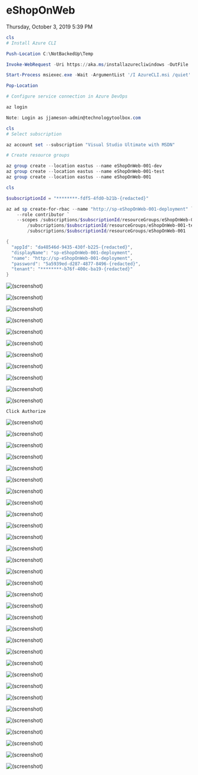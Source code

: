 ﻿# eShopOnWeb

Thursday, October 3, 2019
5:39 PM

```PowerShell
cls
# Install Azure CLI

Push-Location C:\NotBackedUp\Temp

Invoke-WebRequest -Uri https://aka.ms/installazurecliwindows -OutFile .\AzureCLI.msi

Start-Process msiexec.exe -Wait -ArgumentList '/I AzureCLI.msi /quiet'

Pop-Location

# Configure service connection in Azure DevOps

az login

Note: Login as jjameson-admin@technologytoolbox.com
```

```PowerShell
cls
# Select subscription

az account set --subscription "Visual Studio Ultimate with MSDN"

# Create resource groups

az group create --location eastus --name eShopOnWeb-001-dev
az group create --location eastus --name eShopOnWeb-001-test
az group create --location eastus --name eShopOnWeb-001
```

```PowerShell
cls

$subscriptionId = "********-fdf5-4fd0-b21b-{redacted}"

az ad sp create-for-rbac --name "http://sp-eShopOnWeb-001-deployment" `
    --role contributor `
    --scopes /subscriptions/$subscriptionId/resourceGroups/eShopOnWeb-001-dev `
        /subscriptions/$subscriptionId/resourceGroups/eShopOnWeb-001-test `
        /subscriptions/$subscriptionId/resourceGroups/eShopOnWeb-001

{
  "appId": "da48546d-9435-430f-b225-{redacted}",
  "displayName": "sp-eShopOnWeb-001-deployment",
  "name": "http://sp-eShopOnWeb-001-deployment",
  "password": "5a5939ed-d287-4877-8496-{redacted}",
  "tenant": "********-b76f-400c-ba19-{redacted}"
}
```

![(screenshot)](https://assets.technologytoolbox.com/screenshots/0E/1F5E1B64BE23C62F0E6542BC7BD4FBEBE749730E.png)

![(screenshot)](https://assets.technologytoolbox.com/screenshots/B6/D5F9551B1162FDB986EE2BDF3AF2BB87125D56B6.png)

![(screenshot)](https://assets.technologytoolbox.com/screenshots/A0/E124BC1DFEF0011709F2033893310780DDBDECA0.png)

![(screenshot)](https://assets.technologytoolbox.com/screenshots/E5/FC99521E3DCBB8E4EE5622DEBC9F505D381E99E5.png)

![(screenshot)](https://assets.technologytoolbox.com/screenshots/76/2EDDC5026380FD4A49FF6556D59DC281C203E476.png)

![(screenshot)](https://assets.technologytoolbox.com/screenshots/9D/E04A1B674BDE9E6946235247DE59C0A032EF5C9D.png)

![(screenshot)](https://assets.technologytoolbox.com/screenshots/4F/3F8133E8E34D96A9F82DCD947C591AE919808E4F.png)

![(screenshot)](https://assets.technologytoolbox.com/screenshots/2E/93512CC1B45880F9DBEA4C7E6F31720ED9F3E02E.png)

![(screenshot)](https://assets.technologytoolbox.com/screenshots/59/04C20A814165793FFF231D078EF8432CADFDED59.png)

![(screenshot)](https://assets.technologytoolbox.com/screenshots/60/0F2C43F429AA3AAEFB40F9656A314EBF32B48960.png)

![(screenshot)](https://assets.technologytoolbox.com/screenshots/81/C075345D0AA06895406D8169889C088B412A8D81.png)

```
Click Authorize
```

![(screenshot)](https://assets.technologytoolbox.com/screenshots/B4/3DEB247E820E8067A6FA059B9D7C83CF2D428BB4.png)

![(screenshot)](https://assets.technologytoolbox.com/screenshots/06/78843BA12CF729F856B071AA219CF48290F06A06.png)

![(screenshot)](https://assets.technologytoolbox.com/screenshots/0D/67BD6CF92377EE0761B060B80A67CC9BF40D590D.png)

![(screenshot)](https://assets.technologytoolbox.com/screenshots/9A/725AE7DF5D909393704130AA27627260C2AD899A.png)

![(screenshot)](https://assets.technologytoolbox.com/screenshots/91/2EF54343BF8BFC31F4BB27F44B1CEED57973A891.png)

![(screenshot)](https://assets.technologytoolbox.com/screenshots/29/91587B09CDC9082E439C1EE6698580C114DFF629.png)

![(screenshot)](https://assets.technologytoolbox.com/screenshots/BA/28EE2CAB8A0FCAAEC329E71153E716703D6EF8BA.png)

![(screenshot)](https://assets.technologytoolbox.com/screenshots/1A/ECA9C9F6D4DAD3645E0A8FF0476F48E9659CBE1A.png)

![(screenshot)](https://assets.technologytoolbox.com/screenshots/99/D3E040EEAAF71E1EF2EC8B2450806731110F0F99.png)

![(screenshot)](https://assets.technologytoolbox.com/screenshots/E8/2E14E7674609F83E89F7CD060A6E0B2F330E40E8.png)

![(screenshot)](https://assets.technologytoolbox.com/screenshots/4A/FD3AACDFF1E2A8B7354E0DCE8E0ECB4D8F1EBD4A.png)

![(screenshot)](https://assets.technologytoolbox.com/screenshots/3B/0F6724532F5EB7792ADC226838FEB390FAE80B3B.png)

![(screenshot)](https://assets.technologytoolbox.com/screenshots/45/819C5F87893651B570C386F60E089B274A089845.png)

![(screenshot)](https://assets.technologytoolbox.com/screenshots/13/D6DADF29203964FBACF09EFA5DB84AEDB7D8BB13.png)

![(screenshot)](https://assets.technologytoolbox.com/screenshots/95/759F2249CA50839EF6F5F3EA1951213837EE7F95.png)

![(screenshot)](https://assets.technologytoolbox.com/screenshots/5C/4933972A065740C6500930238B8B01DF7D551E5C.png)

![(screenshot)](https://assets.technologytoolbox.com/screenshots/D4/ECF89830C367F9B279F1FDC3E7CF42BE600700D4.png)

![(screenshot)](https://assets.technologytoolbox.com/screenshots/4C/672ADD08D8172CC1DBD7168D241B95BDFAF7534C.png)

![(screenshot)](https://assets.technologytoolbox.com/screenshots/06/E04A32AC8A6C8417D25F8CAB8A3807F4E11EAD06.png)

![(screenshot)](https://assets.technologytoolbox.com/screenshots/94/96F9881A885FEF7046F488671E9A6DC659C54894.png)

![(screenshot)](https://assets.technologytoolbox.com/screenshots/77/CE4CBA3EE15A333B07F39560963A0D0F64993377.png)

![(screenshot)](https://assets.technologytoolbox.com/screenshots/21/EE78DB9AFFA3A91367243661B8CE5700600AA921.png)

![(screenshot)](https://assets.technologytoolbox.com/screenshots/AB/F701CDEF6AA3027A90ACAFEB5C0F2372074885AB.png)

![(screenshot)](https://assets.technologytoolbox.com/screenshots/59/C3739431B5FEAE6954422B342F453E77FBBAA759.png)

![(screenshot)](https://assets.technologytoolbox.com/screenshots/F3/570A7850218204B8F7804C408B3E3BB5DF7621F3.png)

![(screenshot)](https://assets.technologytoolbox.com/screenshots/98/CCB936C903EC2FC43436EE4A8E95EC7B48C2AD98.png)

![(screenshot)](https://assets.technologytoolbox.com/screenshots/2C/2896833FB2D89F8FFCD92ABE41A4BDE1C7E34A2C.png)

![(screenshot)](https://assets.technologytoolbox.com/screenshots/99/14C05E1DE5792E5BDA106ADC04CEF34F6FD5DD99.png)

![(screenshot)](https://assets.technologytoolbox.com/screenshots/F1/E50C72D3F22D6B1E856722F7C4E333E315DE43F1.png)

![(screenshot)](https://assets.technologytoolbox.com/screenshots/D1/BDDD7C1AB3F1410AFCC326D518A79DE5C39D08D1.png)

![(screenshot)](https://assets.technologytoolbox.com/screenshots/0A/0EFFE56F6C9FA651735EF88B2BE81D7F1875D30A.png)
